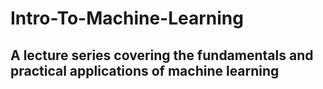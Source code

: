 # Intro-To-Machine-Learning
## A lecture series covering the fundamentals and practical applications of machine learning

